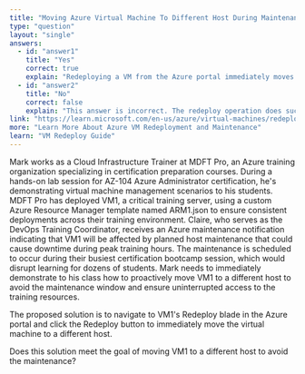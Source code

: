 ```yaml
---
title: "Moving Azure Virtual Machine To Different Host During Maintenance"
type: "question"
layout: "single"
answers:
  - id: "answer1"
    title: "Yes"
    correct: true
    explain: "Redeploying a VM from the Azure portal immediately moves it to a different physical host. This is the correct solution for avoiding scheduled maintenance on the current host."
  - id: "answer2"
    title: "No"
    correct: false
    explain: "This answer is incorrect. The redeploy operation does successfully move the VM to a different host, which accomplishes the stated goal of avoiding maintenance on the current host."
link: "https://learn.microsoft.com/en-us/azure/virtual-machines/redeploy-to-new-node"
more: "Learn More About Azure VM Redeployment and Maintenance"
learn: "VM Redeploy Guide"
---
```


Mark works as a Cloud Infrastructure Trainer at MDFT Pro, an Azure training organization specializing in certification preparation courses. During a hands-on lab session for AZ-104 Azure Administrator certification, he's demonstrating virtual machine management scenarios to his students. MDFT Pro has deployed VM1, a critical training server, using a custom Azure Resource Manager template named ARM1.json to ensure consistent deployments across their training environment. Claire, who serves as the DevOps Training Coordinator, receives an Azure maintenance notification indicating that VM1 will be affected by planned host maintenance that could cause downtime during peak training hours. The maintenance is scheduled to occur during their busiest certification bootcamp session, which would disrupt learning for dozens of students. Mark needs to immediately demonstrate to his class how to proactively move VM1 to a different host to avoid the maintenance window and ensure uninterrupted access to the training resources.

The proposed solution is to navigate to VM1's Redeploy blade in the Azure portal and click the Redeploy button to immediately move the virtual machine to a different host.

Does this solution meet the goal of moving VM1 to a different host to avoid the maintenance?
